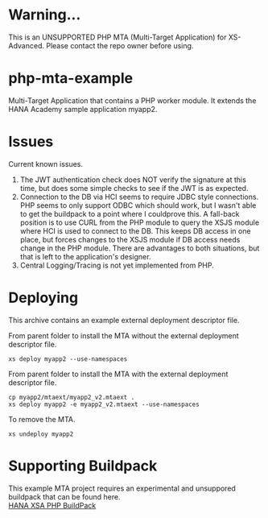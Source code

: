 # Warning...
This is an UNSUPPORTED PHP MTA (Multi-Target Application) for XS-Advanced.  Please contact the repo owner before using.

# php-mta-example
Multi-Target Application that contains a PHP worker module.  It extends the HANA Academy sample application myapp2.

# Issues
Current known issues.

1. The JWT authentication check does NOT verify the signature at this time, but does some simple checks to see if the JWT is as expected.
2. Connection to the DB via HCI seems to require JDBC style connections.  PHP seems to only support ODBC which should work, but I wasn't able to get the buildpack to a point where I couldprove this.  A fall-back position is to use CURL from the PHP module to query the XSJS module where HCI is used to connect to the DB.  This keeps DB access in one place, but forces changes to the XSJS module if DB access needs change in the PHP module.  There are advantages to both situations, but that is left to the application's designer.
3. Central Logging/Tracing is not yet implemented from PHP.

# Deploying

This archive contains an example external deployment descriptor file.

From parent folder to install the MTA without the external deployment descriptor file.
```
xs deploy myapp2 --use-namespaces
```

From parent folder to install the MTA with the external deployment descriptor file.
```
cp myapp2/mtaext/myapp2_v2.mtaext .
xs deploy myapp2 -e myapp2_v2.mtaext --use-namespaces
```

To remove the MTA.
```
xs undeploy myapp2
```

# Supporting Buildpack

This example MTA project requires an experimental and unsuppored buildpack that can be found here.  
[HANA XSA PHP BuildPack](https://github.com/SAP/hana-xsa-php-buildpack)

